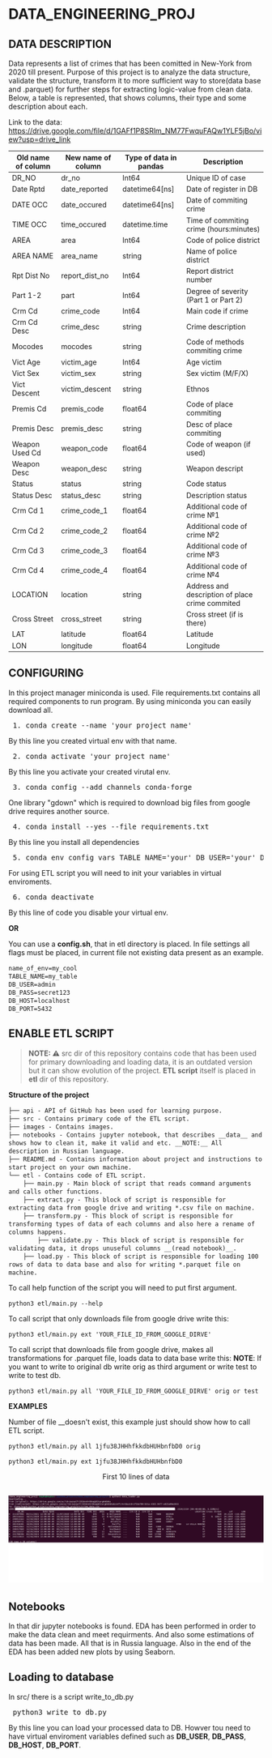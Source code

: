 # DATA_ENGINEERING_PROJ
## DATA DESCRIPTION
Data represents a list of crimes that has been comitted in New-York from 2020 till present.
Purpose of this project is to analyze the data structure, validate the structure, transform it to more sufficient way to store(data base and .parquet) for further steps for extracting logic-value from clean data.
Below, a table is represented, that shows columns, their type and some description about each. 
    
Link to the data: https://drive.google.com/file/d/1GAFf1P8SRlm_NM77FwquFAQw1YLF5jBo/view?usp=drive_link

| Old name of column | New name of column     | Type of data in pandas | Description |
|------------------|--------------------------|------------------------|-------------|
| DR_NO            | dr_no              | Int64               | Unique ID of case |
| Date Rptd        | date_reported      | datetime64[ns]      | Date of register in DB |
| DATE OCC         | date_occured       | datetime64[ns]      | Date of commiting crime |
| TIME OCC         | time_occured       | datetime.time       | Time of commiting crime (hours:minutes) |
| AREA             | area               | Int64               | Code of police district |
| AREA NAME        | area_name          | string              | Name of police district |
| Rpt Dist No      | report_dist_no     | Int64               | Report district number |
| Part 1-2         | part               | Int64               | Degree of severity (Part 1 or Part 2) |
| Crm Cd           | crime_code         | Int64               | Main code if crime |
| Crm Cd Desc      | crime_desc         | string              | Crime description |
| Mocodes          | mocodes            | string              | Code of methods commiting crime |
| Vict Age         | victim_age         | Int64               | Age victim |
| Vict Sex         | victim_sex         | string              | Sex victim (M/F/X) |
| Vict Descent     | victim_descent     | string              | Ethnos |
| Premis Cd        | premis_code        | float64             | Code of place commiting |
| Premis Desc      | premis_desc        | string              | Desc of place commiting|
| Weapon Used Cd   | weapon_code        | float64             | Code of weapon (if used) |
| Weapon Desc      | weapon_desc        | string              | Weapon descript |
| Status           | status             | string              | Code status |
| Status Desc      | status_desc        | string              | Description status |
| Crm Cd 1         | crime_code_1       | float64             | Additional code of crime №1 |
| Crm Cd 2         | crime_code_2       | float64             | Additional code of crime №2 |
| Crm Cd 3         | crime_code_3       | float64             | Additional code of crime №3 |
| Crm Cd 4         | crime_code_4       | float64             | Additional code of crime №4 |
| LOCATION         | location           | string              | Address and description of place crime commited |
| Cross Street     | cross_street       | string              | Cross street (if is there) |
| LAT              | latitude           | float64             | Latitude |
| LON              | longitude          | float64             | Longitude |

## CONFIGURING
In this project manager miniconda is used.
File requirements.txt contains all required components to run program. 
By using miniconda you can easily download all.
<pre> 1. conda create --name 'your_project_name' </pre> By this line you created virtual env with that name.
<pre> 2. conda activate 'your_project_name' </pre> By this line you activate your created virutal env.
<pre> 3. conda config --add channels conda-forge </pre> One library "gdown" which is required to download big files from google drive requires another source.
<pre> 4. conda install --yes --file requirements.txt </pre> By this line you install all dependencies
<pre> 5. conda env config vars TABLE_NAME='your' DB_USER='your' DB_PASS='your' DB_HOST='your' DB_PORT='your' </pre> For using ETL script you will need to init your variables in virtual enviroments.
<pre> 6. conda deactivate </pre> By this line of code you disable your virtual env.


__OR__


You can use a __config.sh__, that in etl directory is placed. In file settings all flags must be placed, in current file not existing data present as an example.

```
name_of_env=my_cool
TABLE_NAME=my_table
DB_USER=admin
DB_PASS=secret123
DB_HOST=localhost
DB_PORT=5432
```
## ENABLE ETL SCRIPT
> **NOTE: :warning:**
> src dir of this repository contains code that has been used for primary downloading and loading data, it is an outdated version but it can show evolution of the project. __ETL script__ itself is 
> placed in __etl__ dir of this repository.

__Structure of the project__
```
├── api - API of GitHub has been used for learning purpose.
├── src - Contains primary code of the ETL script.
├── images - Contains images.
├── notebooks - Contains jupyter notebook, that describes __data__ and shows how to clean it, make it valid and etc. __NOTE:__ All description in Russian language.
├── README.md - Contains information about project and instructions to start project on your own machine. 
└── etl - Contains code of ETL script.
    ├── main.py - Main block of script that reads command arguments and calls other functions.
    ├── extract.py - This block of script is responsible for extracting data from google drive and writing *.csv file on machine.
    ├── transform.py - This block of script is responsible for transforming types of data of each columns and also here a rename of columns happens.
        ├── validate.py - This block of script is responsible for validating data, it drops unuseful columns __(read notebook)__.
    ├── load.py - This block of script is responsible for loading 100 rows of data to data base and also for writing *.parquet file on machine.
```
To call help function of the script you will need to put first argument.
```
python3 etl/main.py --help
```
To call script that only downloads file from google drive write this:
```
python3 etl/main.py ext 'YOUR_FILE_ID_FROM_GOOGLE_DIRVE'
```
To call script that downloads file from google drive, makes all transformations for .parquet file, loads data to data base write this:
__NOTE__: If you want to write to original db write orig as third argument or write test to write to test db. 
```
python3 etl/main.py all 'YOUR_FILE_ID_FROM_GOOGLE_DIRVE' orig or test
```
__EXAMPLES__

Number of file __doesn't exist, this example just should show how to call ETL script. 
```
python3 etl/main.py all 1jfu38JHHhfkkdbHUHbnfbD0 orig
```
```
python3 etl/main.py ext 1jfu38JHHhfkkdbHUHbnfbD0
```

<p align="center">First 10 lines of data</p>

![FIRST 10 lines of data](images/screenshot.png)
---
## Notebooks

In that dir jupyter notebooks is found. EDA has been performed in order to make the data clean and meet requirments.
And also some estimations of data has been made. All that is in Russia language. Also in the end of the EDA has been added new plots by using Seaborn.

## Loading to database

In src/ there is a script write_to_db.py

<pre> python3 write_to_db.py </pre> 
By this line you can load your processed data to DB. Howver tou need to have virtual enviroment variables defined
such as __DB_USER__, __DB_PASS__, __DB_HOST__, __DB_PORT__.


 
